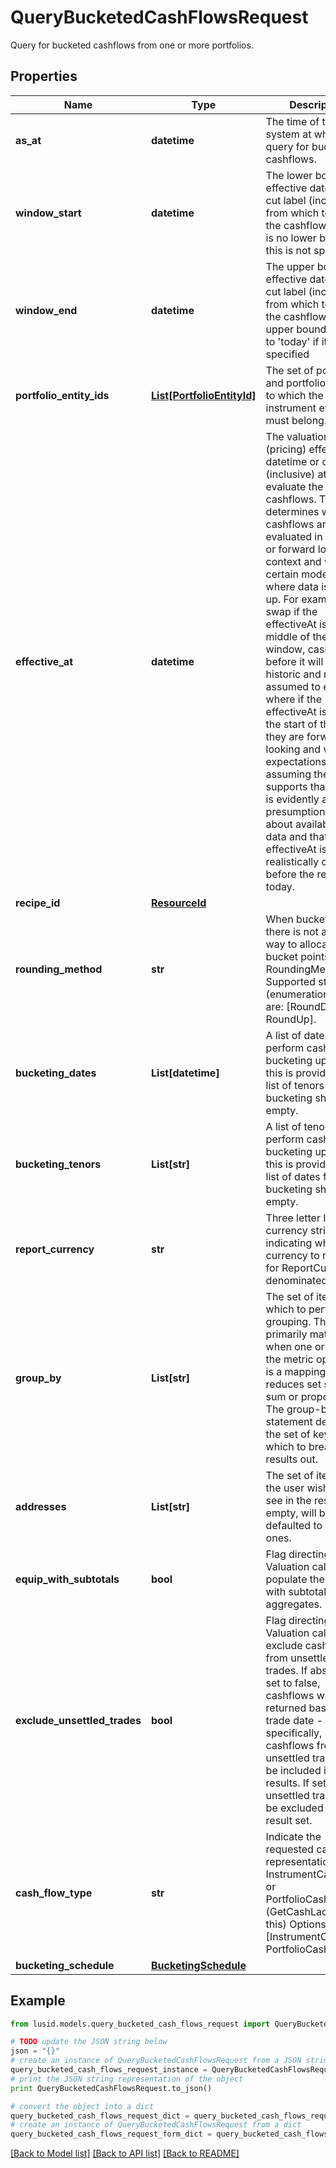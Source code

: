# QueryBucketedCashFlowsRequest

Query for bucketed cashflows from one or more portfolios.

## Properties
Name | Type | Description | Notes
------------ | ------------- | ------------- | -------------
**as_at** | **datetime** | The time of the system at which to query for bucketed cashflows. | [optional] 
**window_start** | **datetime** | The lower bound effective datetime or cut label (inclusive) from which to retrieve the cashflows.  There is no lower bound if this is not specified. | 
**window_end** | **datetime** | The upper bound effective datetime or cut label (inclusive) from which to retrieve the cashflows.  The upper bound defaults to &#39;today&#39; if it is not specified | 
**portfolio_entity_ids** | [**List[PortfolioEntityId]**](PortfolioEntityId.md) | The set of portfolios and portfolio groups to which the instrument events must belong. | 
**effective_at** | **datetime** | The valuation (pricing) effective datetime or cut label (inclusive) at which to evaluate the cashflows.  This determines whether cashflows are evaluated in a historic or forward looking context and will, for certain models, affect where data is looked up.  For example, on a swap if the effectiveAt is in the middle of the window, cashflows before it will be historic and resets assumed to exist where if the effectiveAt  is before the start of the range they are forward looking and will be expectations assuming the model supports that.  There is evidently a presumption here about availability of data and that the effectiveAt is realistically on or before the real-world today. | 
**recipe_id** | [**ResourceId**](ResourceId.md) |  | 
**rounding_method** | **str** | When bucketing, there is not a unique way to allocate the bucket points.  RoundingMethod Supported string (enumeration) values are: [RoundDown, RoundUp]. | 
**bucketing_dates** | **List[datetime]** | A list of dates to perform cashflow bucketing upon.  If this is provided, the list of tenors for bucketing should be empty. | [optional] 
**bucketing_tenors** | **List[str]** | A list of tenors to perform cashflow bucketing upon.  If this is provided, the list of dates for bucketing should be empty. | [optional] 
**report_currency** | **str** | Three letter ISO currency string indicating what currency to report in for ReportCurrency denominated queries. | 
**group_by** | **List[str]** | The set of items by which to perform grouping. This primarily matters when one or more of the metric operators is a mapping  that reduces set size, e.g. sum or proportion. The group-by statement determines the set of keys by which to break the results out. | [optional] 
**addresses** | **List[str]** | The set of items that the user wishes to see in the results. If empty, will be defaulted to standard ones. | [optional] 
**equip_with_subtotals** | **bool** | Flag directing the Valuation call to populate the results with subtotals of aggregates. | [optional] 
**exclude_unsettled_trades** | **bool** | Flag directing the Valuation call to exclude cashflows from unsettled trades.  If absent or set to false, cashflows will returned based on trade date - more specifically, cashflows from any unsettled trades will be included in the results. If set to true, unsettled trades will be excluded from the result set. | [optional] 
**cash_flow_type** | **str** | Indicate the requested cash flow representation InstrumentCashFlows or PortfolioCashFlows (GetCashLadder uses this)  Options: [InstrumentCashFlow, PortfolioCashFlow] | [optional] 
**bucketing_schedule** | [**BucketingSchedule**](BucketingSchedule.md) |  | [optional] 

## Example

```python
from lusid.models.query_bucketed_cash_flows_request import QueryBucketedCashFlowsRequest

# TODO update the JSON string below
json = "{}"
# create an instance of QueryBucketedCashFlowsRequest from a JSON string
query_bucketed_cash_flows_request_instance = QueryBucketedCashFlowsRequest.from_json(json)
# print the JSON string representation of the object
print QueryBucketedCashFlowsRequest.to_json()

# convert the object into a dict
query_bucketed_cash_flows_request_dict = query_bucketed_cash_flows_request_instance.to_dict()
# create an instance of QueryBucketedCashFlowsRequest from a dict
query_bucketed_cash_flows_request_form_dict = query_bucketed_cash_flows_request.from_dict(query_bucketed_cash_flows_request_dict)
```
[[Back to Model list]](../README.md#documentation-for-models) [[Back to API list]](../README.md#documentation-for-api-endpoints) [[Back to README]](../README.md)


